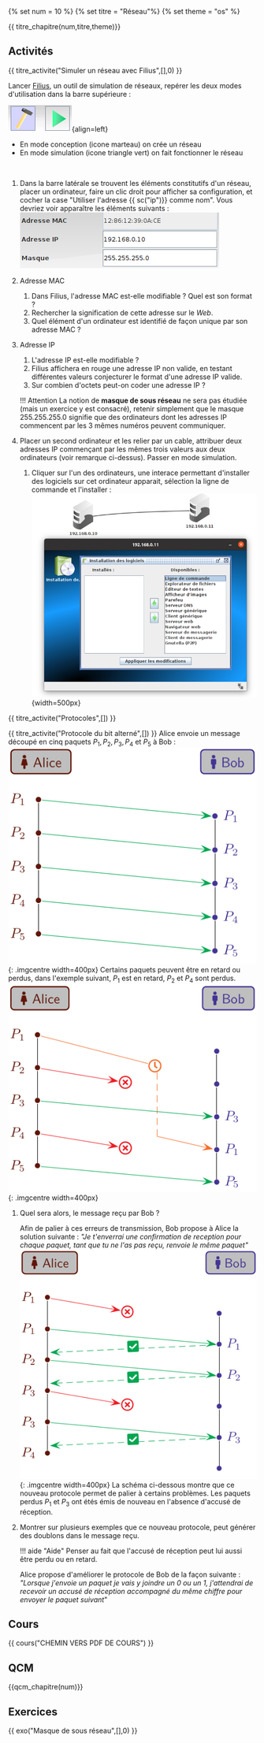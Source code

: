
{% set num = 10 %}
{% set titre = "Réseau"%}
{% set theme = "os" %}

{{ titre_chapitre(num,titre,theme)}}
 
## Activités 

{{ titre_activite("Simuler un réseau avec Filius",[],0) }}

Lancer [Filius](https://www.lernsoftware-filius.de/), un outil de simulation de réseaux, repérer les deux modes d'utilisation dans la barre supérieure :

![Mode Filius](./images/C10/act1-0.png){align=left} 

* En mode conception (icone marteau) on crée un réseau
* En mode simulation (icone triangle vert) on fait fonctionner le réseau

<br>


1. Dans la barre latérale se trouvent les éléments constitutifs d'un réseau, placer un ordinateur, faire un clic droit pour afficher sa configuration, et cocher la case "Utiliser l'adresse {{ sc("ip")}} comme nom".
Vous devriez voir apparaître les éléments suivants :
![Filius1](./images/C10/act1-1.png)

2. Adresse MAC
    1. Dans Filius, l'adresse MAC est-elle modifiable ? Quel est son format ?
    2. Rechercher la signification de cette adresse sur le *Web*.
    3. Quel élément d'un ordinateur est identifié de façon unique par son adresse MAC ?

3. Adresse IP
    1. L'adresse IP est-elle modifiable ?
    2. Filius affichera en rouge une adresse IP non valide, en testant différentes valeurs conjecturer le format d'une adresse IP valide.
    3. Sur combien d'octets peut-on coder une adresse IP ?

    !!! Attention
        La notion de **masque de sous réseau** ne sera pas étudiée (mais un exercice y est consacré), retenir simplement que le masque 255.255.255.0 signifie que des ordinateurs dont les adresses IP commencent par les 3 mêmes numéros peuvent communiquer.

4. Placer un second ordinateur et les relier par un cable, attribuer deux adresses IP commençant par les mêmes trois valeurs aux deux ordinateurs (voir remarque ci-dessus). Passer en mode simulation.
    1. Cliquer sur l'un des ordinateurs, une interace permettant d'installer des logiciels sur cet ordinateur apparait, sélection la ligne de commande et l'installer :
    ![Filius1](./images/C10/act1-2.png){width=500px}




{{ titre_activite("Protocoles",[]) }}

{{ titre_activite("Protocole du bit alterné",[]) }}
Alice envoie un message découpé en cinq paquets $P_1,P_2,P_3,P_4$ et $P_5$ à Bob :
![pba0](./images/C10/pba1.png){: .imgcentre width=400px}
Certains paquets peuvent être en retard ou perdus, dans l'exemple suivant, $P_1$ est en retard, $P_2$ et $P_4$ sont perdus. 
![pba0](./images/C10/pba2.png){: .imgcentre width=400px}

1. Quel sera alors, le message reçu par Bob ?

    Afin de palier à ces erreurs de transmission, Bob propose à Alice la solution suivante : *"Je t'enverrai une confirmation de reception pour chaque paquet, tant que tu ne l'as pas reçu, renvoie le même paquet"*
    ![pba0](./images/C10/pba3.png){: .imgcentre width=400px}
    La schéma ci-dessous montre que ce nouveau protocole permet de palier à certains problèmes. Les paquets perdus $P_1$ et $P_3$ ont étés émis de nouveau en l'absence d'accusé de réception.

2. Montrer sur plusieurs exemples que ce nouveau protocole, peut générer des doublons dans le message reçu.

    !!! aide "Aide"
        Penser au fait que l'accusé de réception peut lui aussi être perdu ou en retard.

    Alice propose d'améliorer le protocole de Bob de la façon suivante : *"Lorsque j'envoie un paquet je vais y joindre un 0 ou un 1, j'attendrai de recevoir un accusé de réception accompagné du même chiffre pour envoyer le paquet suivant*"

## Cours

{{ cours("CHEMIN VERS PDF DE COURS") }}


## QCM

{{qcm_chapitre(num)}}


## Exercices

{{ exo("Masque de sous réseau",[],0) }}

